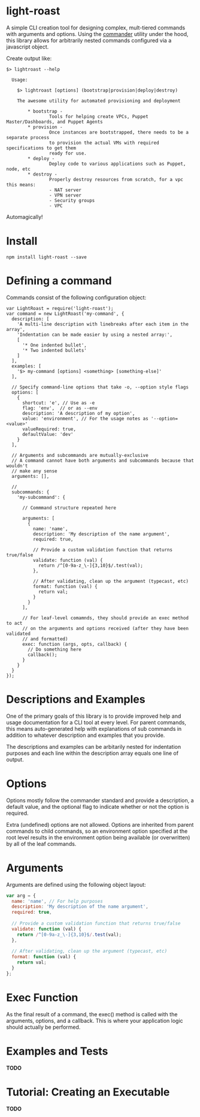 # light-roast

A simple CLI creation tool for designing complex, mult-tiered commands with 
arguments and options.  Using the [commander](https://github.com/tj/commander.js) 
utility under the hood, this library allows for arbitrarily nested commands 
configured via a javascript object.

Create output like:

```
$> lightroast --help

  Usage:
  
    $> lightroast [options] (bootstrap|provision|deploy|destroy)
  
    The awesome utility for automated provisioning and deployment
  
        * bootstrap -
                Tools for helping create VPCs, Puppet Master/Dashboards, and Puppet Agents
        * provision -
                Once instances are bootstrapped, there needs to be a separate process
                to provision the actual VMs with required specifications to get them
                ready for use.
        * deploy -
                Deploy code to various applications such as Puppet, node, etc
        * destroy -
                Properly destroy resources from scratch, for a vpc this means:
                - NAT server
                - VPN server
                - Security groups
                - VPC

```

Automagically!

# Install

    npm install light-roast --save

# Defining a command

Commands consist of the following configuration object:

```javacript
var LightRoast = require('light-roast');
var command = new LightRoast('my-command', {
  description: [
    'A multi-line description with linebreaks after each item in the array',
    'Indentation can be made easier by using a nested array:',
    [
      '* One indented bullet',
      '* Two indented bullets'
    ]
  ],
  examples: [
    '$> my-command [options] <something> [something-else]'
  ],
  
  // Specify command-line options that take -o, --option style flags
  options: [
    {
      shortcut: 'e', // Use as -e
      flag: 'env',  // or as --env
      description: 'A description of my option',
      value: 'environment', // For the usage notes as '--option=<value>'
      valueRequired: true,
      defaultValue: 'dev'
    }
  ],
  
  // Arguments and subcommands are mutually-exclusive
  // A command cannot have both arguments and subcommands because that wouldn't
  // make any sense
  arguments: [],
  
  // 
  subcommands: {
    'my-subcommand': {

      // Commmand structure repeated here

      arguments: [
        {
          name: 'name',
          description: 'My description of the name argument',
          required: true,
          
          // Provide a custom validation function that returns true/false
          validate: function (val) {
            return /^[0-9a-z_\-]{3,10}$/.test(val);
          },
          
          // After validating, clean up the argument (typecast, etc)
          format: function (val) {
            return val;
          }
        }
      ],
      
      // For leaf-level comamnds, they should provide an exec method to act
      // on the arguments and options received (after they have been validated
      // and formatted)
      exec: function (args, opts, callback) {
        // Do something here
        callback();
      }
    }
  }
});

```

# Descriptions and Examples

One of the primary goals of this library is to provide improved help and
usage documentation for a CLI tool at every level.  For parent commands,
this means auto-generated help with explanations of sub commands in addition
to whatever description and examples that you provide.

The descriptions and examples can be arbitarily nested for indentation purposes
and each line within the description array equals one line of output.

# Options

Options mostly follow the commander standard and provide a description, a
default value, and the optional flag to indicate whether or not the option
is required.

Extra (undefined) options are not allowed.  Options are inherited from
parent commands to child commands, so an environment option specified at the
root level results in the environment option being available (or overwritten) by
all of the leaf commands.

# Arguments

Arguments are defined using the following object layout:

```javascript
var arg = {
  name: 'name', // For help purposes
  description: 'My description of the name argument',
  required: true,
  
  // Provide a custom validation function that returns true/false
  validate: function (val) {
    return /^[0-9a-z_\-]{3,10}$/.test(val);
  },
  
  // After validating, clean up the argument (typecast, etc)
  format: function (val) {
    return val;
  }
};
```

# Exec Function

As the final result of a command, the exec() method is called with the arguments,
options, and a callback.  This is where your application logic should actually
be performed.

# Examples and Tests

__TODO__

# Tutorial: Creating an Executable

__TODO__
